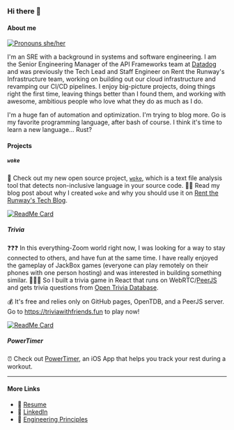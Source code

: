 ### Hi there 👋

#### About me

[![Pronouns she/her](https://img.shields.io/badge/pronouns-she%2Fher-9cf)](https://pronoun.is/she)

I'm an SRE with a background in systems and software engineering. I am the Senior Engineering Manager of the API Frameworks team at [Datadog](https://www.datadoghq.com/careers/) and was previously the Tech Lead and Staff Engineer on Rent the Runway's Infrastructure team, working on building out our cloud infrastructure and revamping our CI/CD pipelines. I enjoy big-picture projects, doing things right the first time, leaving things better than I found them, and working with awesome, ambitious people who love what they do as much as I do.

I'm a huge fan of automation and optimization. I'm trying to blog more. Go is my favorite programming language, after bash of course. I think it's time to learn a new language... Rust?

#### Projects

##### `woke`

🌟 Check out my new open source project, [`woke`](https://github.com/get-woke/woke), which is a text file analysis tool that detects non-inclusive language in your source code. 
👩‍💻 Read my blog post about why I created `woke` and why you should use it on [Rent the Runway's Tech Blog](https://dresscode.renttherunway.com/blog/woke).

[![ReadMe Card](https://github-readme-stats.vercel.app/api/pin/?username=get-woke&repo=woke)](https://github.com/get-woke/woke)

##### Trivia

❓❓❓ In this everything-Zoom world right now, I was looking for a way to stay connected to others, and have fun at the same time. I have really enjoyed the gameplay of JackBox games (everyone can play remotely on their phones with one person hosting) and was interested in building something similar. 🙋🏽‍♀️ So I built a trivia game in React that runs on WebRTC/[PeerJS](https://github.com/peers/peerjs-server) and gets trivia questions from [Open Trivia Database](https://opentdb.com/). 

💰 It's free and relies only on GitHub pages, OpenTDB, and a PeerJS server. Go to <https://triviawithfriends.fun> to play now!

[![ReadMe Card](https://github-readme-stats.vercel.app/api/pin/?username=caitlinelfring&repo=trivia)](https://github.com/caitlinelfring/trivia)

##### PowerTimer

⏰ Check out [PowerTimer](https://powertimer.app), an iOS App that helps you track your rest during a workout.

---

#### More Links

- 📄 [Resume](https://caitlin.elfring.me)
- 🤝 [LinkedIn](https://www.linkedin.com/in/caitlinelfring)
- 🙌 [Engineering Principles](https://github.com/caitlinelfring/principles)
